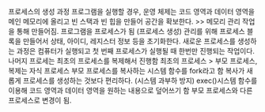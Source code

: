 프로세스의 생성 과정
    프로그램을 실행할 경우, 운영 체제는 코드 영역과 데이터 영역을 메인 메모리에 올리고 빈 스택과 빈 힙을 만들어 공간을 확보한다. >> 메모리 관리 작업을 통해 만들어짐.
        프로그램을 프로세스가 됨
        (프로세스 생성)
        관리를 위해 프로세스 블록을 만들어서 상태, 아이디, 레지스터 정보 등을 초기화한다.
    새로운 프로세스를 생성하는 과정은 컴퓨터가 실행되고 첫 번째 프로세스가 실행될 때 한번만 진행되는 작업이다.
        나머지 프로세는 최초의 프로세스를 복제해서 진행함
        최초의 프로세스 > 부모 프로세스, 복제는 자식 프로세스
        부모 프로세스를 복사하는 시스템 함수를 fork라고 함
        복사가 새롭게 프로세스를 생성하는 것보다 편리하다. (시스템 과부하 방지)
        exec()시스템 함수를 이용해 코드 영역과 데이터 영역을 원하는 내용으로 덮어쓰기 함
            부모 프로세스와 다른 프로세스로 변경이 됨.